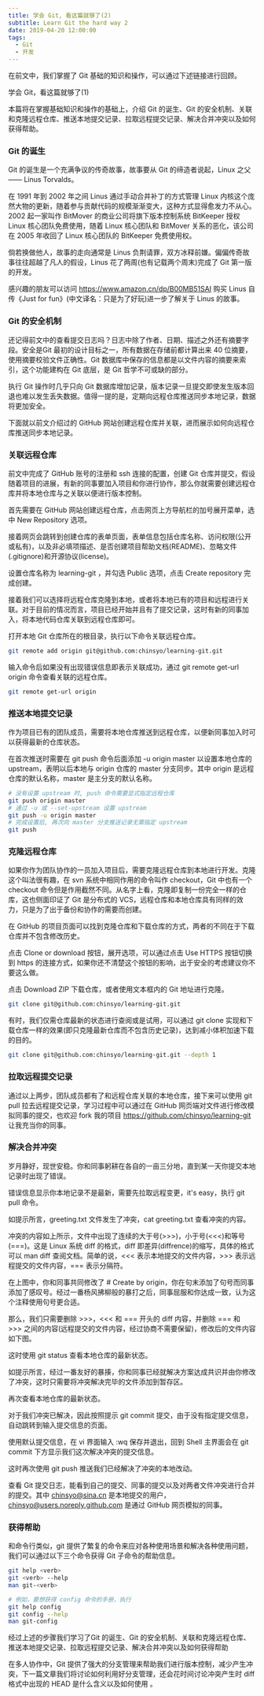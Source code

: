 ```yaml
---
title: 学会 Git, 看这篇就够了(2)
subtitle: Learn Git the hard way 2
date: 2019-04-20 12:00:00
tags:
  - Git
  - 开发
---
```


在前文中，我们掌握了 Git 基础的知识和操作，可以通过下述链接进行回顾。

学会 Git，看这篇就够了(1)

本篇将在掌握基础知识和操作的基础上，介绍 Git 的诞生、Git 的安全机制、关联和克隆远程仓库、推送本地提交记录、拉取远程提交记录、解决合并冲突以及如何获得帮助。

### Git 的诞生

Git 的诞生是一个充满争议的传奇故事，故事要从 Git 的缔造者说起，Linux 之父 —— Linus Torvalds。


在 1991 年到 2002 年之间 Linus 通过手动合并补丁的方式管理 Linux 内核这个庞然大物的更新，随着参与贡献代码的规模渐渐变大，这种方式显得愈发力不从心。2002 起一家叫作 BitMover 的商业公司将旗下版本控制系统 BitKeeper 授权 Linux 核心团队免费使用，随着 Linux 核心团队和 BitMover 关系的恶化，该公司在 2005 年收回了 Linux 核心团队的 BitKeeper 免费使用权。

倘若换做他人，故事的走向通常是 Linus 负荆请罪，双方冰释前嫌。偏偏传奇故事往往超越了凡人的假设，Linus 花了两周(也有记载两个周末)完成了 Git 第一版的开发。

感兴趣的朋友可以访问 https://www.amazon.cn/dp/B00MB51SAI 购买 Linus 自传《Just for fun》(中文译名：只是为了好玩)进一步了解关于 Linus 的故事。

### Git 的安全机制

还记得前文中的查看提交日志吗？日志中除了作者、日期、描述之外还有摘要字段。安全是Git 最初的设计目标之一，所有数据在存储前都计算出来 40 位摘要，使用摘要校验文件正确性。Git 数据库中保存的信息都是以文件内容的摘要来索引，这个功能建构在 Git 底层，是 Git 哲学不可或缺的部分。

执行 Git 操作时几乎只向 Git 数据库增加记录，版本记录一旦提交即使发生版本回退也难以发生丢失数据。值得一提的是，定期向远程仓库推送同步本地记录，数据将更加安全。

下面就以前文介绍过的 GitHub 网站创建远程仓库并关联，进而展示如何向远程仓库推送同步本地记录。

### 关联远程仓库

前文中完成了 GitHub 账号的注册和 ssh 连接的配置，创建 Git 仓库并提交，假设随着项目的进展，有新的同事要加入项目和你进行协作，那么你就需要创建远程仓库并将本地仓库与之关联以便进行版本控制。

首先需要在 GitHub 网站创建远程仓库，点击网页上方导航栏的加号展开菜单，选中 New Repository 选项。

接着网页会跳转到创建仓库的表单页面，表单信息包括仓库名称、访问权限(公开或私有)，以及非必填项描述、是否创建项目帮助文档(README)、忽略文件(.gitignore)和开源协议(license)。

设置仓库名称为 learning-git ，并勾选 Public 选项，点击 Create repository 完成创建。

接着我们可以选择将远程仓库克隆到本地，或者将本地已有的项目和远程进行关联。对于目前的情况而言，项目已经开始并且有了提交记录，这时有新的同事加入，将本地代码仓库关联到远程仓库即可。

打开本地 Git 仓库所在的根目录，执行以下命令关联远程仓库。

```bash
git remote add origin git@github.com:chinsyo/learning-git.git
```

输入命令后如果没有出现错误信息即表示关联成功，通过 git remote get-url origin 命令查看关联的远程仓库。

```bash
git remote get-url origin
```

### 推送本地提交记录

作为项目已有的团队成员，需要将本地仓库推送到远程仓库，以便新同事加入时可以获得最新的仓库状态。

在首次推送时需要在 git push 命令后面添加 -u origin master 以设置本地仓库的 upstream，表明以后本地与 origin 仓库的 master 分支同步。其中 origin 是远程仓库的默认名称，master 是主分支的默认名称。

```bash
# 没有设置 upstream 时, push 命令需要显式指定远程仓库
git push origin master
# 通过 -u 或 --set-upstream 设置 upstream
git push -u origin master
# 完成设置后, 再次向 master 分支推送记录无需指定 upstream
git push
```

### 克隆远程仓库

如果你作为团队协作的一员加入项目后，需要克隆远程仓库到本地进行开发。克隆这个叫法很有趣，在 svn 系统中相同作用的命令叫作 checkout，Git 中也有一个 checkout 命令但是作用截然不同。从名字上看，克隆即复制一份完全一样的仓库，这也侧面印证了 Git 是分布式的 VCS，远程仓库和本地仓库具有同样的效力，只是为了出于备份和协作的需要而创建。

在 GitHub 的项目页面可以找到克隆仓库和下载仓库的方式，两者的不同在于下载仓库并不包含修改历史。

点击 Clone or download 按钮，展开选项，可以通过点击 Use HTTPS 按钮切换到 https 的连接方式，如果你还不清楚这个按钮的影响，出于安全的考虑建议你不要这么做。



点击 Download ZIP 下载仓库，或者使用文本框内的 Git 地址进行克隆。

```bash
git clone git@github.com:chinsyo/learning-git.git
```

有时，我们仅需仓库最新的状态进行查阅或是试用，可以通过 git clone 实现和下载仓库一样的效果(即只克隆最新仓库而不包含历史记录)，达到减小体积加速下载的目的。

```bash
git clone git@github.com:chinsyo/learning-git.git --depth 1
```

### 拉取远程提交记录

通过以上两步，团队成员都有了和远程仓库关联的本地仓库，接下来可以使用 git pull 拉去远程提交记录，学习过程中可以通过在 GitHub 网页端对文件进行修改模拟同事的提交，也欢迎 fork 我的项目 https://github.com/chinsyo/learning-git 让我充当你的同事。



### 解决合并冲突

岁月静好，现世安稳。你和同事躬耕在各自的一亩三分地，直到某一天你提交本地记录时出现了错误。



错误信息显示你本地记录不是最新，需要先拉取远程变更，it's easy，执行 git pull 命令。



如提示所言，greeting.txt 文件发生了冲突，cat greeting.txt 查看冲突的内容。



冲突的内容如上所示，文件中出现了连续的大于号(>>>)，小于号(<<<)和等号(===)。这是 Linux 系统 diff 的格式，diff 即差异(diffrence)的缩写，具体的格式可以 man diff 查阅文档。简单的说，<<< 表示本地提交的文件内容，>>> 表示远程提交的文件内容，=== 表示分隔符。

在上图中，你和同事共同修改了 # Create by origin，你在句末添加了句号而同事添加了感叹号。经过一番杨风拂柳般的暴打之后，同事屈服和你达成一致，认为这个注释使用句号更合适。

那么，我们只需要删除 >>>，<<< 和 === 开头的 diff 内容，并删除 === 和 >>> 之间的内容(远程提交的文件内容，经过协商不需要保留)，修改后的文件内容如下图。



这时使用 git status 查看本地仓库的最新状态。



如提示所言，经过一番友好的暴揍，你和同事已经就解决方案达成共识并由你修改了冲突，这时只需要将冲突解决完毕的文件添加到暂存区。



再次查看本地仓库的最新状态。



对于我们冲突已解决，因此按照提示 git commit 提交，由于没有指定提交信息，自动跳转到输入提交信息的页面。



使用默认提交信息，在 vi 界面输入 :wq 保存并退出，回到 Shell 主界面会在 git commit 下方显示我们这次解决冲突的提交信息。



这时再次使用 git push 推送我们已经解决了冲突的本地改动。



查看 Git 提交日志，能看到自己的提交、同事的提交以及对两者文件冲突进行合并的提交。其中 chinsyo@sina.cn 是本地提交的用户，chinsyo@users.noreply.github.com 是通过 GitHub 网页模拟的同事。



### 获得帮助

和命令行类似，git 提供了繁复的命令来应对各种使用场景和解决各种使用问题，我们可以通过以下三个命令获得 Git 子命令的帮助信息。

```bash
git help <verb>
git <verb> --help
man git-<verb>
```

```bash
# 例如，要想获得 config 命令的手册，执行 
git help config
git config --help
man git-config
```

经过上述的步骤我们学习了Git 的诞生、Git 的安全机制、关联和克隆远程仓库、推送本地提交记录、拉取远程提交记录、解决合并冲突以及如何获得帮助

在多人协作中，Git 提供了强大的分支管理来帮助我们进行版本控制，减少产生冲突，下一篇文章我们将讨论如何利用好分支管理，还会花时间讨论冲突产生时 diff 格式中出现的 HEAD 是什么含义以及如何使用 。

